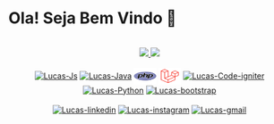 <h1>Ola! Seja Bem Vindo 🖖</h1>
<br>
<div align="center">
  <a href="https://github.com/luccassantos4">
  <img height="180em" src="https://github-readme-stats.vercel.app/api?username=luccassantos4&show_icons=true&theme=monokai&include_all_commits=true&count_private=true"/>
  <img height="180em" src="https://github-readme-stats.vercel.app/api/top-langs/?username=luccassantos4&layout=compact&langs_count=7&theme=monokai"/>
</div>

<div style="display: inline_block;" align="center"><br>
  <a href="https://www.javascript.com/" target="_blank"> <img align="center" alt="Lucas-Js"  height="30" width="40" src="https://cdn.jsdelivr.net/gh/devicons/devicon/icons/javascript/javascript-original.svg"></a>  
  <a href="https://dev.java/" target="_blank"> <img align="center" alt="Lucas-Java"  height="30" width="40" src="https://cdn.jsdelivr.net/gh/devicons/devicon/icons/java/java-original.svg"></a>
  <a href=" " target="_blank"> <img align="center" alt="Lucas-Php"  height="30" width="40" src="https://raw.githubusercontent.com/github/explore/ccc16358ac4530c6a69b1b80c7223cd2744dea83/topics/php/php.png"></a>
  <a href=" " target="_blank"> <img align="center" alt="Lucas-Laravel"  height="30" width="40" src="https://raw.githubusercontent.com/github/explore/56a826d05cf762b2b50ecbe7d492a839b04f3fbf/topics/laravel/laravel.png"></a>
  <a href=" " target="_blank"> <img align="center" alt="Lucas-Code-igniter"  height="30" width="40" src="https://cdn1.iconfinder.com/data/icons/logos-3/304/codeigniter-icon-512.png"></a>
  <a href="" target="_blank"> <img align="center" alt="Lucas-Python"  height="30" width="40" src="https://img1.gratispng.com/20180320/fsw/kisspng-angle-text-symbol-brand-other-python-5ab0c09b0e3083.2363551015215330830581.jpg"></a>
  <a href="https://getbootstrap.com/" target="_blank"> <img align="center" alt="Lucas-bootstrap" height="30" width="40" src="https://cdn.jsdelivr.net/gh/devicons/devicon/icons/bootstrap/bootstrap-original.svg"></a>        
  
<div align="center"><br>
  <a href="https://www.linkedin.com/in/luccassantos/" target="_blank"><img align="center" alt="Lucas-linkedin" height="30"  src="https://img.shields.io/badge/-LinkedIn-%230077B5?style=for-the-badge&logo=linkedin&logoColor=white"></a> 
  <a href="https://www.instagram.com/_luccassantos/" target="_blank"><img align="center" alt="Lucas-instagram" height="30"  src="https://img.shields.io/badge/-Instagram-%23E4405F?style=for-the-badge&logo=instagram&logoColor=white"></a>
  <a href = "mailto:luccassantos4@outlook.com"><img align="center" alt="Lucas-gmail" height="30"  src="https://img.shields.io/badge/-Outlook-%23333?style=for-the-badge&logo=gmail&logoColor=white"></a>
 
</div>
